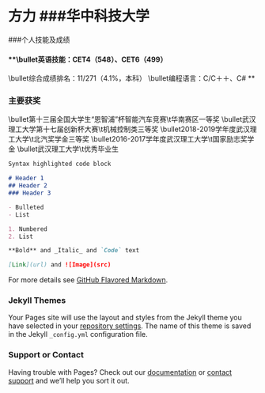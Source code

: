 # 方力 ###华中科技大学

###个人技能及成绩
#### **\bullet英语技能：CET4（548）、CET6（499） 
\bullet综合成绩排名：11/271（4.1%，本科）
\bullet编程语言：C/C＋＋、C#
**

### 主要获奖
\bullet第十三届全国大学生“恩智浦”杯智能汽车竞赛\t华南赛区一等奖
\bullet武汉理工大学第十七届创新杯大赛\t机械控制类三等奖
\bullet2018-2019学年度武汉理工大学\t北汽奖学金三等奖
\bullet2016-2017学年度武汉理工大学\t国家励志奖学金
\bullet武汉理工大学\t优秀毕业生

```markdown
Syntax highlighted code block

# Header 1
## Header 2
### Header 3

- Bulleted
- List

1. Numbered
2. List

**Bold** and _Italic_ and `Code` text

[Link](url) and ![Image](src)
```

For more details see [GitHub Flavored Markdown](https://guides.github.com/features/mastering-markdown/).

### Jekyll Themes

Your Pages site will use the layout and styles from the Jekyll theme you have selected in your [repository settings](https://github.com/Panda1024/MasterResearch/settings). The name of this theme is saved in the Jekyll `_config.yml` configuration file.

### Support or Contact

Having trouble with Pages? Check out our [documentation](https://help.github.com/categories/github-pages-basics/) or [contact support](https://github.com/contact) and we’ll help you sort it out.
